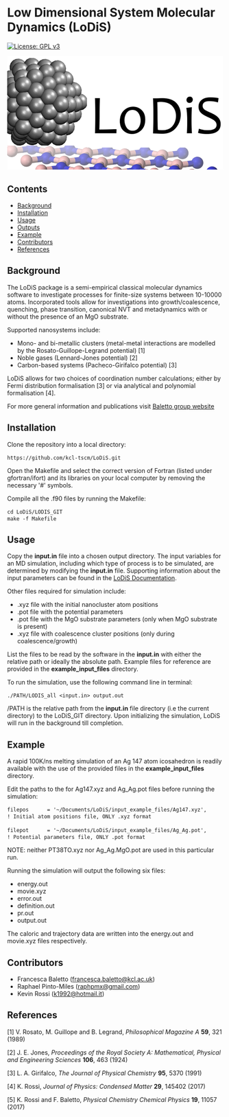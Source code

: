 # Low Dimensional System Molecular Dynamics (LoDiS)

[![License: GPL v3](https://img.shields.io/badge/License-GPLv3-blue.svg)](https://www.gnu.org/licenses/gpl-3.0)

![Lodis Logo](/images/lodislogo.png)

## Contents
* [Background](#background)
* [Installation](#installation)
* [Usage](#usage)
* [Outputs](#outputs)
* [Example](#example)
* [Contributors](#contributors)
* [References](#references)


## Background
The LoDiS package is a semi-empirical classical molecular dynamics software to investigate processes for finite-size systems
between 10-10000 atoms. Incorporated tools allow for investigations into growth/coalescence, quenching, phase transition, 
canonical NVT and metadynamics with or without the presence of an MgO substrate. 

Supported nanosystems include:
* Mono- and bi-metallic clusters (metal-metal interactions are modelled by the Rosato-Guillope-Legrand potential) [1]
* Noble gases (Lennard-Jones potential) [2]
* Carbon-based systems (Pacheco-Girifalco potential) [3]

LoDiS allows for two choices of coordination number calculations; either by Fermi distribution formalisation [3] or 
via analytical and polynomial formalisation [4].

For more general information and publications visit [Baletto group website](https://balettogroup.weebly.com/lodis.html)

## Installation
Clone the repository into a local directory:
```
https://github.com/kcl-tscm/LoDiS.git
```

Open the Makefile and select the correct version of Fortran (listed under gfortran/ifort) and its libraries on your local computer by removing the necessary '#' symbols.

Compile all the .f90 files by running the Makefile:
```
cd LoDiS/LODIS_GIT
make -f Makefile
```

## Usage
Copy the **input.in** file into a chosen output directory.
The input variables for an MD simulation, including which type of process is to be simulated, are determined by modifying the **input.in** file.
Supporting information about the input parameters can be found in the [LoDiS Documentation](https://github.com/kcl-tscm/LoDiS/wiki/LoDiS-Documentation).

Other files required for simulation include:  
* .xyz file with the initial nanocluster atom positions 
* .pot file with the potential parameters
* .pot file with the MgO substrate parameters (only when MgO substrate is present)
* .xyz file with coalescence cluster positions (only during coalescence/growth)

List the files to be read by the software in the **input.in** with either the relative path or ideally the absolute path.
Example files for reference are provided in the **example_input_files** directory.

To run the simulation, use the following command line in terminal:
```
./PATH/LODIS_all <input.in> output.out
```
/PATH is the relative path from the **input.in** file directory (i.e the current directory) to the LoDiS_GIT directory.
Upon initializing the simulation, LoDiS will run in the background till completion.

## Example
A rapid 100K/ns melting simulation of an Ag 147 atom icosahedron is readily available with the use of the provided files in the **example_input_files** directory.

Edit the paths to the for Ag147.xyz and Ag_Ag.pot files before running the simulation:
```
filepos      = '~/Documents/LoDiS/input_example_files/Ag147.xyz',             ! Initial atom positions file, ONLY .xyz format
  
filepot      = '~/Documents/LoDiS/input_example_files/Ag_Ag.pot',             ! Potential parameters file, ONLY .pot format
```

NOTE: neither PT38TO.xyz nor Ag_Ag.MgO.pot are used in this particular run.

Running the simulation will output the following six files:
* energy.out
* movie.xyz
* error.out
* definition.out
* pr.out
* output.out

The caloric and trajectory data are written into the energy.out and movie.xyz files respectively.

## Contributors
* Francesca Baletto (francesca.baletto@kcl.ac.uk)
* Raphael Pinto-Miles (raphpmx@gmail.com)
* Kevin Rossi (k1992@hotmail.it)

## References
[1] V. Rosato, M. Guillope and B. Legrand, *Philosophical Magazine A* **59**, 321 (1989)

[2] J. E. Jones, *Proceedings of the Royal Society A: Mathematical, Physical and Engineering Sciences* **106**, 463 (1924)

[3] L. A. Girifalco, *The Journal of Physical Chemistry* **95**, 5370 (1991)

[4] K. Rossi, *Journal of Physics: Condensed Matter* **29**, 145402 (2017)

[5] K. Rossi and F. Baletto, *Physical Chemistry Chemical Physics* **19**, 11057 (2017)
